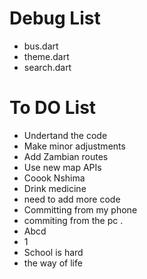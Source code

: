 # Debug List

* bus.dart
* theme.dart
* search.dart

# To DO List
* Undertand the code
* Make minor adjustments
* Add Zambian routes
* Use new map APIs
* Coook Nshima
* Drink medicine
* need to add more code
* Committing from my phone
* commiting from the pc .
* Abcd
* 1
* School is hard
* the way of life 
